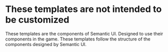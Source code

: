 # These templates are not intended to be customized
These templates are the components of Semantic UI. Designed to use their components in the game.
These templates follow the structure of the components designed by Semantic UI.
